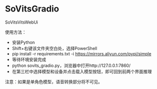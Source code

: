 # SoVitsGradio
SoVitsVitsWebUi


使用方法：
- 安装Python
- Shift+右键该文件夹空白处，选择PowerShell
- pip install -r requirements.txt -i https://mirrors.aliyun.com/pypi/simple
- 等待环境安装完成
- python sovits_gradio.py，浏览器中打开http://127.0.0.1:7860/
- 在第三栏中选择模型和设备并点击载入模型按钮，即可回到前两个界面推理

注意：如果是单角色模型，语音转换部分将不可见。